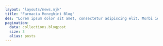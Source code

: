 ```yaml
---
layout: "layouts/news.njk"
title: "Farmacia Moneghini Blog"
des: "Lorem ipsum dolor sit amet, consectetur adipiscing elit. Morbi id turpis et neque convallis congue. Pellentesque nec efficitur est. Etiam mollis sodales condimentum."
pagination:
  data: collections.blogpost
  size: 3
  alias: posts
---
```


